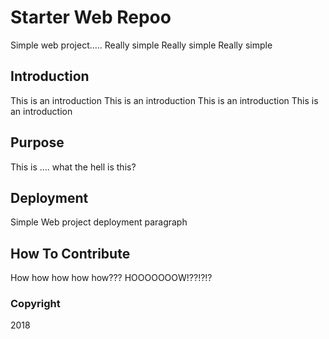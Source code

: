# Starter Web Repoo

Simple web project.....
Really simple
Really simple
Really simple

## Introduction

This is an introduction
This is an introduction
This is an introduction
This is an introduction

## Purpose

This is .... what the hell is this?

## Deployment

Simple Web project deployment paragraph

## How To Contribute

How how how how how??? HOOOOOOOW!??!?!?

### Copyright

2018